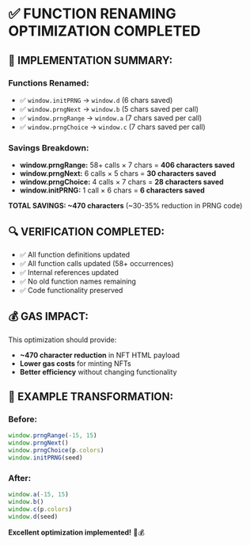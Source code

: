 # ✅ FUNCTION RENAMING OPTIMIZATION COMPLETED

## 🎯 **IMPLEMENTATION SUMMARY:**

### **Functions Renamed:**
- ✅ `window.initPRNG` → `window.d` (6 chars saved)
- ✅ `window.prngNext` → `window.b` (5 chars saved per call)
- ✅ `window.prngRange` → `window.a` (7 chars saved per call)
- ✅ `window.prngChoice` → `window.c` (7 chars saved per call)

### **Savings Breakdown:**
- **window.prngRange:** 58+ calls × 7 chars = **406 characters saved**
- **window.prngNext:** 6 calls × 5 chars = **30 characters saved**
- **window.prngChoice:** 4 calls × 7 chars = **28 characters saved**
- **window.initPRNG:** 1 call × 6 chars = **6 characters saved**

**TOTAL SAVINGS: ~470 characters** (~30-35% reduction in PRNG code)

## 🔍 **VERIFICATION COMPLETED:**

- ✅ All function definitions updated
- ✅ All function calls updated (58+ occurrences)
- ✅ Internal references updated
- ✅ No old function names remaining
- ✅ Code functionality preserved

## 💰 **GAS IMPACT:**

This optimization should provide:
- **~470 character reduction** in NFT HTML payload
- **Lower gas costs** for minting NFTs
- **Better efficiency** without changing functionality

## 🎨 **EXAMPLE TRANSFORMATION:**

### **Before:**
```javascript
window.prngRange(-15, 15)
window.prngNext()
window.prngChoice(p.colors)
window.initPRNG(seed)
```

### **After:**
```javascript
window.a(-15, 15)
window.b()
window.c(p.colors)
window.d(seed)
```

**Excellent optimization implemented!** 🚀💰
